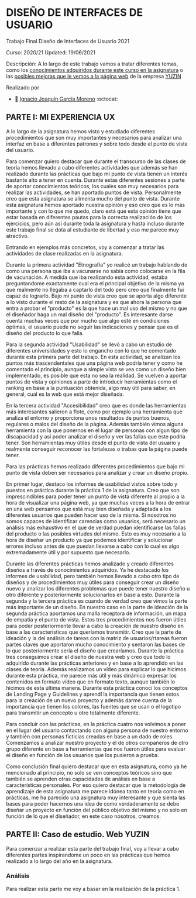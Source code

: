 # DISEÑO DE INTERFACES DE USUARIO
Trabajo Final Diseño de Interfaces de Usuario 2021

Curso: 2020/21 
Updated: 19/06/2021

Descripción: 
A lo largo de este trabajo vamos a tratar diferentes temas, como los [conocimientos adquiridos durante este curso en la asignatura](https://github.com/ignaciogmoreno/Trabajo_Final_DIU/blob/main/README.md#parte-i-mi-experiencia-ux) o las [posibles mejoras que le vemos a la página web](https://github.com/ignaciogmoreno/Trabajo_Final_DIU/blob/main/README.md#parte-ii-caso-de-estudio-web-yuzin) de la empresa [YUZIN](https://yuzin.com/)

Realizado por 
 * :bust_in_silhouette:   [Ignacio Joaquín García Moreno](https://github.com/ignaciogmoreno/)     :octocat:     


## PARTE I: MI EXPERIENCIA UX

A lo largo de la asignatura hemos visto y estudiado diferentes procedimientos que son muy importantes y necesarios para analizar una interfaz en base a diferentes patrones y sobre todo desde el punto de vista del usuario. 

Para comenzar quiero destacar que durante el transcurso de las clases de teoría hemos llevado a cabo diferentes actividades que además se han realizado durante las prácticas que bajo mi punto de vista tienen un interés bastante alto a tener en cuenta. Durante estas diferentes sesiones a parte de aportar conocimientos teóricos, los cuales son muy necesarios para realizar las actividades, se han aportado puntos de vista. Personalmente creo que esta asignatura se alimenta mucho del punto de vista. Durante esta asignatura hemos aportado nuestra opinión y eso creo que es lo más importante y con lo que me quedo, claro está que esta opinión tiene que estar basada en diferentes pautas para la correcta realización de los ejercicios, pero aún así durante toda la asignatura y hasta incluso durante este trabajo final se dota al estudiante de libertad y eso me parece muy atractivo.

Entrando en ejemplos más concretos, voy a comenzar a tratar las actividades de clase realizadas en la asignatura. 

Durante la primera actividad "Etnografía" yo realicé un trabajo hablando de como una persona que iba a vacunarse no sabía como colocarse en la fila de vacunación. A medida que iba realizando esta actividad, estaba preguntandome exactamente cual era el principal objetivo de la misma ya que realmente no llegaba a captarlo del todo pero creo que finalmente fui capaz de lograrlo. Bajo mi punto de vista creo que se aporta algo diferente a lo visto durante el resto de la asignatura y es que ahora la persona que entra a probar el "producto" es la que hace un mal uso del mismo y no que el diseñador haga un mal diseño del "producto". Es interesante darse cuenta muchas veces que por mucho que algo esté en condiciones óptimas, el usuario puede no seguir las indicaciones y pensar que es el diseño del producto lo que falla.

Para la segunda actividad "Usabilidad" se llevó a cabo un estudio de diferentes universidades y esto lo engancho con lo que he comentado durante esta primera parte del trabajo. En esta actividad, se analizan los puntos más trascendentales que una página web podría tener y como he comentado el principio, aunque a simple vista se vea como un diseño bien implementado, es posible que esta no sea la realidad. Se vuelven a aportar puntos de vista y opiniones a parte de introducir herramientas como el ranking en base a la puntuación obtenida, algo muy útil para saber, en general, cual es la web que está mejor diseñada. 

En la tercera actividad "Accesibilidad" creo que es donde las herramientas más interesantes salieron a flote, como por ejemplo una herramienta que analiza el entorno y proporciona unos resultados de puntos buenos, regulares o malos del diseño de la página. Además también vimos alguna herramienta con la que ponernos en el lugar de personas con algun tipo de discapacidad y así poder analizar el diseño y ver las fallas que éste podría tener. Son herramientas muy útiles desde el punto de vista del usuario y realmente conseguir reconocer las fortalezas o trabas que la página puede tener.

Para las prácticas hemos realizado diferentes procedimientos que bajo mi punto de vista deben ser necesarios para analizar y crear un diseño propio.

En primer lugar, destaco los informes de usabilidad vistos sobre todo y puestos en práctica durante la práctica 1 de la asignatura. Creo que son imprescindibles para poder tener un punto de vista diferente al propio a la hora de visualizar una página web, ya que muchas veces a la hora de entrar en una web pensamos que está muy bien diseñada y adaptada a los diferentes usuarios que pueden hacer uso de la misma. Si nosotros no somos capaces de identificar carencias como usuarios, será necesario un análisis más exhaustivo en el que de verdad puedan identificarse las fallas del producto o las posibles virtudes del mismo. Esto es muy necesario a la hora de diseñar un producto ya que podemos identificar y solucionar errores incluso antes de que puedan llevarse a cabo con lo cual es algo extremadamente útil y por supuesto que necesario.

Durante las diferentes prácticas hemos analizado y creado diferentes diseños a través de conocimientos adquiridos. Ya he destacado los informes de usabilidad, pero también hemos llevado a cabo otro tipo de diseños y de procedimientos muy útiles para conseguir crear un diseño nuevo y analizar los diferentes problemas que puede tener nuestro diseño u otro diferente y posteriormente solucionarlos en base a esto. Durante la segunda y la tercera práctica es cuando de verdad creo que vimos la parte más importante de un diseño. En nuestro caso en la parte de ideación de la segunda práctica aportamos una malla receptora de información, un mapa de empatía y el punto de vista. Estos tres procedimientos nos fueron útiles para poder posteriormente llevar a cabo la creación de nuestro diseño en base a las características que queríamos transmitir. Creo que la parte de ideación y la del análisis de tareas con la matriz de usuarios/rtareas fueron partes claves que aportaron mucho conocimiento y sentaron las bases de lo que posteriormente sería el diseño que crearíamos. Durante la práctica tres conseguimos crear el diseño de nuestra web y creo que todo lo adquirido durante las prácticas anteriores y en base a lo aprendido en las clases de teoría. Además realizamos un vídeo para explicar lo que hicimos durante esta práctica, me parece más útil y más dinámico expresar los contenidos en formato vídeo que en formato texto, aunque también lo hicimos de esta última manera. Durante esta práctica conocí los conceptos de Landing Page y Guidelines y aprendí la importancia que tienen estos para la creación de un nuevo proyecto y además darme cuenta de la importancia que tienen los colores, las fuentes que se usan o el logotipo para transmitir un concepto u otro totalmente diferente.

Para concluir con las prácticas, en la práctica cuatro nos volvimos a poner en el lugar del usuario contactando con alguna persona de nuestro entorno y también con personas ficticias creadas en base a un dado de roles. Comenzamos a analizar nuestro proyecto y el de otros compañeros de otro grupo diferente en base a herramientas que nos fueron útiles para evaluar el diseño en función de los usuarios que los pusieron a prueba. 

Como conclusión final quiero destacar que en esta asignatura, como ya he mencionado al principio, no solo se ven conceptos teóricos sino que también se aprenden otras capacidades de análisis en base a características personales. Por eso quiero destacar que la metodología de aprendizaje de esta asignatura me parece idónea tanto en teoría como en prácticas, me ha parecido una asignatura muy interesante y que sienta las bases para poder hacernos una idea de como verdaderamente se debe diseñar un proyecto en función del público objetivo del mismo y no solo en función de lo que el diseñador, en este caso nosotros, creamos.


## PARTE II: Caso de estudio. Web YUZIN

Para comenzar a realizar esta parte del trabajo final, voy a llevar a cabo diferentes partes inspirandome un poco en las prácticas que hemos realizado a lo largo del año en la asignatura.
### Análisis
Para realizar esta parte me voy a basar en la realización de la práctica 1.
